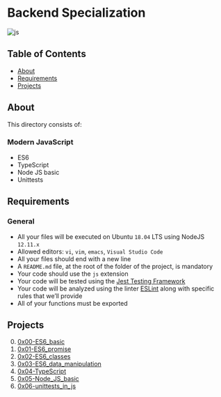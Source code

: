 # Backend Specialization
![js](https://github.com/samuelselasi/alx-backend-javascript/assets/85158665/5f8bd8a7-e1e1-4644-81e0-7b3872a4591c)

## Table of Contents

* [About](#about)
* [Requirements](#requirements)
* [Projects](#projects)

## About
This directory consists of:
### Modern JavaScript
- ES6
- TypeScript
- Node JS basic
- Unittests

## Requirements
### General
* All your files will be executed on Ubuntu `18.04` LTS using NodeJS `12.11.x`
* Allowed editors: `vi`, `vim`, `emacs`, `Visual Studio Code`
* All your files should end with a new line
* A `README.md` file, at the root of the folder of the project, is mandatory
* Your code should use the `js` extension
* Your code will be tested using the [Jest Testing Framework](https://jestjs.io/)
* Your code will be analyzed using the linter [ESLint](https://eslint.org/) along with specific rules that we’ll provide
* All of your functions must be exported

## Projects
0. [0x00-ES6_basic](./0x00-ES6_basic)
1. [0x01-ES6_promise](./0x01-ES6_promise)
2. [0x02-ES6_classes](./0x02-ES6_classes)
3. [0x03-ES6_data_manipulation](./0x03-ES6_data_manipulation)
4. [0x04-TypeScript](./0x04-TypeScript)
5. [0x05-Node_JS_basic](./0x05-Node_JS_basic)
6. [0x06-unittests_in_js](./0x06-unittests_in_js)
